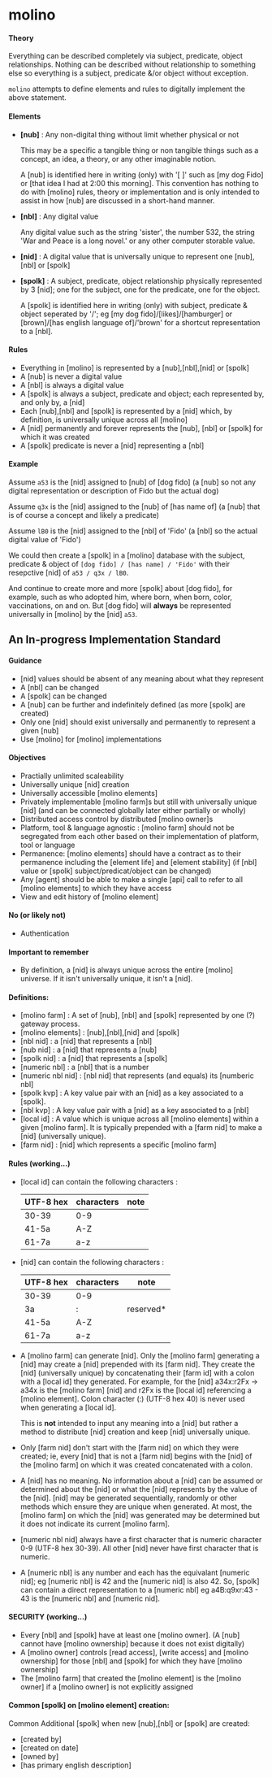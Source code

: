 # molino

#### Theory
Everything can be described completely via subject, predicate, object relationships.  Nothing can be described without relationship to something else so everything is a subject, predicate &/or object without exception. 

`molino` attempts to define elements and rules to digitally implement the above statement.

#### Elements
* __[nub]__ : Any non-digital thing without limit whether physical or not

	This may be a specific a tangible thing or non tangible things such as a concept, an idea, a theory, or any other imaginable notion. 

	A [nub] is identified here in writing (only) with '[ ]' such as [my dog Fido] or [that idea I had at 2:00 this morning].  This convention has nothing to do with [molino] rules, theory or implementation and is only intended to assist in how [nub] are discussed in a short-hand manner. 

* __[nbl]__ : Any digital value

	Any digital value such as the string 'sister', the number 532, the string 'War and Peace is a long novel.' or any other computer storable value. 

 * __[nid]__ : A digital value that is universally unique to represent one [nub], [nbl] or [spolk]

* __[spolk]__ : A subject, predicate, object relationship physically represented by 3 [nid]; one for the subject, one for the predicate, one for the object. 

	A [spolk] is identified here in writing (only) with subject, predicate & object seperated by '/'; eg [my dog fido]/[likes]/[hamburger] or [brown]/[has english language of]/'brown' for a shortcut representation to a [nbl]. 

#### Rules 
* Everything in [molino] is represented by a [nub],[nbl],[nid] or [spolk]
* A [nub] is never a digital value
* A [nbl] is always a digital value
* A [spolk] is always a subject, predicate and object; each represented by, and only by, a [nid]
* Each [nub],[nbl] and [spolk] is represented by a [nid] which, by definition, is universally unique across all [molino]
* A [nid] permanently and forever represents the [nub], [nbl] or [spolk] for which it was created 
* A [spolk] predicate is never a [nid] representing a [nbl]

#### Example
Assume `a53` is the [nid] assigned to [nub] of [dog fido] (a [nub] so not any digital representation or description of Fido but the actual dog) 

Assume `q3x` is the [nid] assigned to the [nub] of [has name of] (a [nub] that is of course a concept and likely a predicate)

Assume `lB0` is the [nid] assigned to the [nbl] of 'Fido' (a [nbl] so the actual digital value of 'Fido')

We could then create a [spolk] in a [molino] database with the subject, predicate & object of `[dog fido] / [has name] / 'Fido'`  with their resepctive [nid] of `a53 / q3x / lB0`.

And continue to create more and more [spolk] about [dog fido], for example, such as who adopted him, where born, when born, color, vaccinations, on and on.  But [dog fido] will __always__ be represented universally in [molino] by the [nid] `a53`. 


## An In-progress Implementation Standard

#### Guidance
* [nid] values should be absent of any meaning about what they represent
* A [nbl] can be changed
* A [spolk] can be changed
* A [nub] can be further and indefinitely defined (as more [spolk] are created)
* Only one [nid] should exist universally and permanently to represent a given [nub] 
* Use [molino] for [molino] implementations 

#### Objectives  
* Practially unlimited scaleability 
* Universally unique [nid] creation
* Universally accessible [molino elements]
* Privately implementable [molino farm]s but still with universally unique [nid] (and can be connected globally later either partially or wholly)
* Distributed access control by distributed [molino owner]s
* Platform, tool & language agnostic : [molino farm] should not be segregated from each other based on their implementation of platform, tool or language
* Permanence: [molino elements] should have a contract as to their permanence including the [element life] and [element stability] (if [nbl] value or [spolk] subject/predicat/object can be changed)
* Any [agent] should be able to make a single [api] call to refer to all [molino elements] to which they have access
* View and edit history of [molino element]

#### No (or likely not)
* Authentication

#### Important to remember
* By definition, a [nid] is always unique across the entire [molino] universe.  If it isn't universally unique, it isn't a [nid]. 

#### Definitions: 
* [molino farm] : A set of [nub], [nbl] and [spolk] represented by one (?) gateway process.  
* [molino elements] : [nub],[nbl],[nid] and [spolk]
* [nbl nid] : a [nid] that represents a [nbl]
* [nub nid] : a [nid] that represents a [nub]
* [spolk nid] : a [nid] that represents a [spolk]
* [numeric nbl] : a [nbl] that is a number
* [numeric nbl nid] : [nbl nid] that represents (and equals) its [numberic nbl]
* [spolk kvp] : A key value pair with an [nid] as a key associated to a [spolk].  
* [nbl kvp] : A key value pair with a [nid] as a key associated to a [nbl] 
* [local id] : A value which is unique across all [molino elements] within a given [molino farm].  It is typically prepended with a [farm nid] to make a [nid] (universally unique). 
* [farm nid] : [nid] which represents a specific [molino farm]

#### Rules (working...)
* [local id] can contain the following characters :

    | UTF-8 hex | characters   | note                |
    |-----------|--------------|---------------------|
    |   30-39   |  0-9         |                     |
    |   41-5a   |  A-Z         |                     |
    |   61-7a   |  a-z         |                     |

* [nid] can contain the following characters :

    | UTF-8 hex | characters   | note                |
    |-----------|--------------|---------------------|
    |   30-39   |  0-9         |                     |
    |   3a      |  :           | reserved*           |
    |   41-5a   |  A-Z         |                     |
    |   61-7a   |  a-z         |                     |

* A [molino farm] can generate [nid].  Only the [molino farm] generating a [nid] may create a [nid] prepended with its [farm nid].  They create the [nid]  (universally unique) by concatenating their [farm id] with a colon with a [local id] they generated.  For example, for the [nid] a34x:r2Fx -> a34x is the [molino farm] [nid] and r2Fx is the [local id] referencing a [molino element]. Colon character (:) (UTF-8 hex 40) is never used when generating a [local id].

	This is __not__ intended to input any meaning into a [nid] but rather a method to distribute [nid] creation and keep [nid] universally unique.  

* Only [farm nid] don't start with the [farm nid] on which they were created; ie, every [nid] that is not a [farm nid] begins with the [nid] of the [molino farm] on which it was created concatenated with a colon. 

* A [nid] has no meaning.  No information about a [nid] can be assumed or determined about the [nid] or what the [nid] represents by the value of the [nid]. [nid] may be generated sequentially, randomly or other methods which ensure they are unique when generated. At most, the [molino farm] on which the [nid] was generated may be determined but it does not indicate its current [molino farm].

* [numeric nbl nid] always have a first character that is numeric character 0-9 (UTF-8 hex 30-39).  All other [nid] never have first character that is numeric. 

* A [numeric nbl] is any number and each has the equivalant [numeric nid]; eg [numeric nbl] is 42 and the [numeric nid] is also 42.  So, [spolk] can contain a direct representation to a [numeric nbl]  eg a4B:q9xr:43 - 43 is the [numeric nbl] and [numeric nid]. 


#### SECURITY (working...)
* Every [nbl] and [spolk] have at least one [molino owner]. (A [nub] cannot have [molino ownership] because it does not exist digitally)
* A [molino owner] controls [read access], [write access] and [molino ownership] for those [nbl] and [spolk] for which they have [molino ownership]
* The [molino farm] that created the [molino element] is the [molino owner] if a [molino owner] is not explicitly assigned 

#### Common [spolk] on [molino element] creation: 
Common Additional [spolk] when new [nub],[nbl] or [spolk] are created: 
* [created by] 
* [created on date] 
* [owned by] 
* [has primary english description]


